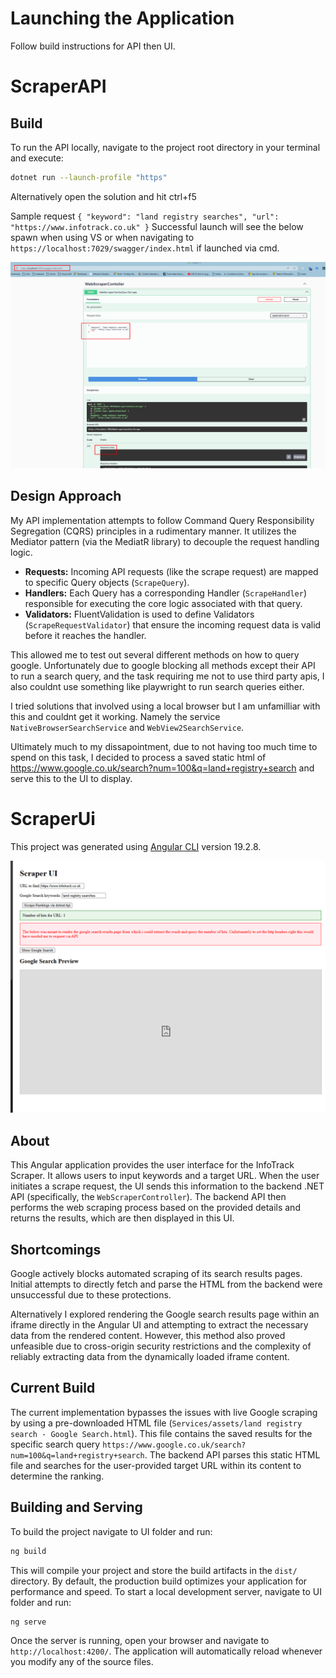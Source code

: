 # Launching the Application

Follow build instructions for API then UI.

# ScraperAPI

## Build

To run the API locally, navigate to the project root directory in your terminal and execute:

```bash
dotnet run --launch-profile "https"
```
Alternatively open the solution and hit ctrl+f5

Sample request
`
{
  "keyword": "land registry searches",
  "url": "https://www.infotrack.co.uk"
}
`
Successful launch will see the below spawn when using VS or when navigating to `https://localhost:7029/swagger/index.html` if launched via cmd.

![Scraper API Screenshot](./infotrackapi.png)

## Design Approach

My API implementation attempts to follow Command Query Responsibility Segregation (CQRS) principles in a rudimentary manner. It utilizes the Mediator pattern (via the MediatR library) to decouple the request handling logic.

- **Requests:** Incoming API requests (like the scrape request) are mapped to specific Query objects (`ScrapeQuery`).
- **Handlers:** Each Query has a corresponding Handler (`ScrapeHandler`) responsible for executing the core logic associated with that query.
- **Validators:** FluentValidation is used to define Validators (`ScrapeRequestValidator`) that ensure the incoming request data is valid before it reaches the handler.

This allowed me to test out several different methods on how to query google. Unfortunately due to google blocking all methods except their API to run a search query, and the task requiring me not to use third party apis, I also couldnt use something like playwright to run search queries either. 

I tried solutions that involved using a local browser but I am unfamilliar with this and couldnt get it working. Namely the service `NativeBrowserSearchService` and `WebView2SearchService`.

Ultimately much to my dissapointment, due to not having too much time to spend on this task, I decided to process a saved static html of https://www.google.co.uk/search?num=100&q=land+registry+search and serve this to the UI to display.



# ScraperUi

This project was generated using [Angular CLI](https://github.com/angular/angular-cli) version 19.2.8.

![Scraper UI Screenshot](./infotrackui.png)

## About

This Angular application provides the user interface for the InfoTrack Scraper. It allows users to input keywords and a target URL. When the user initiates a scrape request, the UI sends this information to the backend .NET API (specifically, the `WebScraperController`). The backend API then performs the web scraping process based on the provided details and returns the results, which are then displayed in this UI.

## Shortcomings

Google actively blocks automated scraping of its search results pages. Initial attempts to directly fetch and parse the HTML from the backend were unsuccessful due to these protections.

Alternatively I explored rendering the Google search results page within an iframe directly in the Angular UI and attempting to extract the necessary data from the rendered content. However, this method also proved unfeasible due to cross-origin security restrictions and the complexity of reliably extracting data from the dynamically loaded iframe content.

## Current Build

The current implementation bypasses the issues with live Google scraping by using a pre-downloaded HTML file (`Services/assets/land registry search - Google Search.html`). This file contains the saved results for the specific search query `https://www.google.co.uk/search?num=100&q=land+registry+search`. The backend API parses this static HTML file and searches for the user-provided target URL within its content to determine the ranking.


## Building and Serving

To build the project navigate to UI folder and run:

```bash
ng build
```

This will compile your project and store the build artifacts in the `dist/` directory. By default, the production build optimizes your application for performance and speed.
To start a local development server, navigate to UI folder and run:

```bash
ng serve
```

Once the server is running, open your browser and navigate to `http://localhost:4200/`. The application will automatically reload whenever you modify any of the source files.

